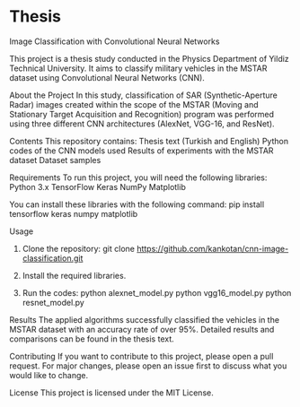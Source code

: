 # Thesis
Image Classification with Convolutional Neural Networks


This project is a thesis study conducted in the Physics Department of Yildiz Technical University. It aims to classify military vehicles in the MSTAR dataset using Convolutional Neural Networks (CNN).


About the Project
 In this study, classification of SAR (Synthetic-Aperture Radar) images created within the scope of the MSTAR (Moving and Stationary Target Acquisition and Recognition) program was performed using three different CNN architectures (AlexNet, VGG-16, and ResNet).

 
Contents
 This repository contains:
   Thesis text (Turkish and English)
   Python codes of the CNN models used
   Results of experiments with the MSTAR dataset
   Dataset samples
  
  
Requirements
 To run this project, you will need the following libraries:
   Python 3.x
   TensorFlow
   Keras
   NumPy
   Matplotlib


You can install these libraries with the following command:
   pip install tensorflow keras numpy matplotlib


Usage
 1. Clone the repository:
   git clone https://github.com/kankotan/cnn-image-classification.git

 2. Install the required libraries.
 3. Run the codes:
   python alexnet_model.py
   python vgg16_model.py
   python resnet_model.py


Results
 The applied algorithms successfully classified the vehicles in the MSTAR dataset with an accuracy rate of over 95%. Detailed results and comparisons can be found in the thesis text.
  
  
Contributing
 If you want to contribute to this project, please open a pull request. For major changes, please open an issue first to discuss what you would like to change.
  
  
License
 This project is licensed under the MIT License.
